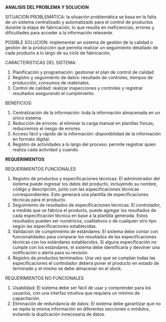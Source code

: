 **ANALISIS DEL PROBLEMA Y SOLUCION**

SITUACION PROBLEMÁTICA: la situación problemática se basa en la falta de un sistema centralizado y automatizado para el control de productos durante la etapa de fabricación, lo que resulta en ineficiencias, errores y dificultades para acceder a la información relevante.

POSIBLE SOLUCION: implementar un sistema de gestión de la calidad o gestión de la producción que permita realizar un seguimiento detallado de cada producto a lo largo de su ciclo de fabricación.

CARACTERISTICAS DEL SISTEMA:
1. 	Planificación y programación: gestionar el plan de control de calidad
2.	Registro y seguimiento de datos: resultado de controles, tiempos de producción, consumos de materiales.
3.	Control de calidad: realizar inspecciones y controles y registrar resultados asegurando el cumplimiento.

BENEFICIOS:
1.	Centralización de la información: toda la información almacenada en un único sistema.
2.	Reducción de errores: al eliminar la carga manual en planillas físicas, reduciremos el riesgo de errores.
3.	Acceso fácil y rápido de la información: disponibilidad de la información en formato digital. 
4.	Registro de actividades a lo largo del proceso: permite registrar quien realiza cada actividad y cuando.

**REQUERIMIENTOS**

REQUERIMIENTOS FUNCIONALES
1. Registro de productos y especificaciones técnicas: El administrador del sistema puede ingresar los datos del producto, incluyendo su nombre, código y descripción, junto con las especificaciones técnicas correspondientes. Esto generará una plantilla de especificaciones técnicas para el producto.
2. Seguimiento de resultados de especificaciones técnicas: El controlador, a medida que se fabrica el producto, puede agregar los resultados de cada especificación técnica en base a la plantilla generada. Estos resultados pueden ser numéricos, cualitativos o de cualquier otro tipo según las especificaciones establecidas.
3. Validación de cumplimiento de estándares: El sistema debe contar con funcionalidades para comparar los resultados de las especificaciones técnicas con los estándares establecidos. Si alguna especificación no cumple con los estándares, el sistema debe identificarla y devolver una notificación o alerta para su revisión.
4.	Registro de productos terminados: Una vez que se cumplan todas las especificaciones el controlador debera poner el producto en estado de terminado y el mismo se debe almacenar en el stock.

REQUERIMIENTOS NO FUNCIONALES
1.	Usabilidad: El sistema debe ser fácil de usar y comprender para los usuarios, con una interfaz intuitiva que requiera un mínimo de capacitación.
2.	Eliminación de redundancia de datos: El sistema debe garantizar que no se repita la misma información en diferentes secciones o módulos, evitando la duplicación innecesaria de datos.
